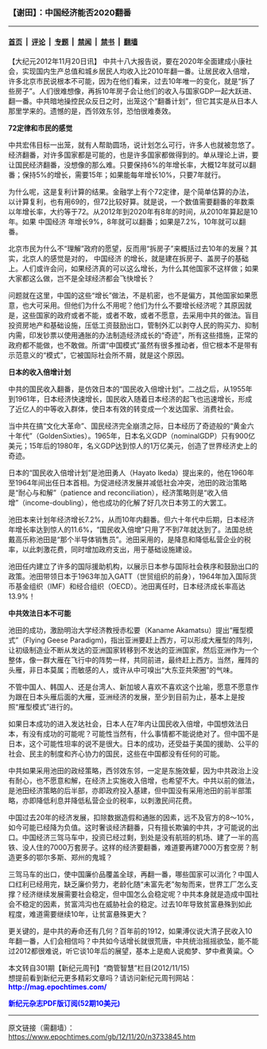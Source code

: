 ### 【谢田】：中国经济能否2020翻番

---

#### [首页](../../../..?n3733845) &nbsp;|&nbsp; [评论](../../../../../epoch-comment?n3733845) &nbsp;|&nbsp; [专题](../../../../../epoch-special?n3733845) &nbsp;|&nbsp; [禁闻](../../../../../epoch-news?n3733845) &nbsp;|&nbsp; [禁书](../../../../../books?n3733845) &nbsp;|&nbsp; [翻墙](https://github.com/gfw-breaker/nogfw/blob/master/README.md?n3733845)


<div class="post_content" id="artbody" itemprop="articleBody">
 <!-- article content begin -->
 <p>
  【大纪元2012年11月20日讯】 中共十八大报告说，要在2020年全面建成小康社会，实现国内生产总值和城乡居民人均收入比2010年翻一番。让居民收入倍增，许多北京市民说根本不可能，因为在他们看来，过去10年唯一的变化，就是“拆了些房子”。人们很难想像，再拆10年房子会让他们的收入与国家GDP一起大跃进、翻一番。中共暗地操控民众反日之时，出笼这个“翻番计划”，但它其实是从日本人那里学来的。遗憾的是，西邻效东邻，恐怕很难奏效。
 </p>
 <p>
  <b>
   72定律和市民的感觉
  </b>
 </p>
 <p>
  中共宏伟目标一出笼，就有人帮助圆场，说计划怎么可行，许多人也就被忽悠了。经济翻番，对许多国家都是可能的，也是许多国家都做得到的。单从理论上讲，要让国民经济翻番，没想像的那么难。只要保持6%的年增长率，大概12年就可以翻番；保持5%的增长，需要15年；如果能每年增长10%，只要7年就行。
 </p>
 <p>
  为什么呢，这是复利计算的结果。金融学上有个72定律，是个简单估算的办法，以计算复利，也有用69的，但72比较好算。就是说，一个数值需要翻番的年数乘以年增长率，大约等于72。从2012年到2020年有8年的时间，从2010年算起是10年。如果
  <ok href="https://www.epochtimes.com/gb/tag/%E4%B8%AD%E5%9B%BD%E7%BB%8F%E6%B5%8E.html">
   中国经济
  </ok>
  年增长9%，8年就可以翻番；如果是7.2%，10年就可以翻番。
 </p>
 <p>
  北京市民为什么不“理解”政府的愿望，反而用“拆房子”来概括过去10年的发展？其实，北京人的感觉是对的，
  <ok href="https://www.epochtimes.com/gb/tag/%E4%B8%AD%E5%9B%BD%E7%BB%8F%E6%B5%8E.html">
   中国经济
  </ok>
  的增长，就是建在拆房子、盖房子的基础上。人们或许会问，如果经济真的可以这么增长，为什么其他国家不这样做；如果大家都这么做，岂不是全球经济都会飞快增长？
 </p>
 <p>
  问题就在这里，中国的这些“增长”做法，不是机密，也不是偏方，其他国家如果愿意，也大可采用。但他们为什么不用呢？他们为什么不要增长经济呢？其原因就是，这些国家的政府或者不能，或者不敢，或者不愿意，去采用中共的做法。盲目投资房地产和基础设施，压低工资鼓励出口，管制外汇以剥夺人民的购买力、抑制内需，印发钞票以使用通胀的办法制造经济成长的“奇迹”，所有这些措施，正常的政府都不能做，也不敢做。所谓“中国模式”虽然有很多推动者，但它根本不是带有示范意义的“模式”，它被国际社会所不屑，就是这个原因。
 </p>
 <p>
  <b>
   日本的收入倍增计划
  </b>
 </p>
 <p>
  中共的国民收入翻番，是仿效日本的“国民收入倍增计划”。二战之后，从1955年到1961年，日本经济快速增长，国民收入随着日本经济的起飞也迅速增长，形成了近亿人的中等收入群体，使日本有效的转变成一个发达国家、消费社会。
 </p>
 <p>
  当中共在搞“文化大革命”、国民经济完全崩溃之际，日本经历了奇迹般的“黄金六十年代”（GoldenSixties）。1965年，日本名义GDP（nominalGDP）只有900亿美元；15年后的1980年，名义GDP达到惊人的1万亿美元，创造了世界经济史上的奇迹。
 </p>
 <p>
  日本的“国民收入倍增计划”是池田勇人（Hayato Ikeda）提出来的，他在1960年至1964年间出任日本首相。为促进经济发展并减低社会冲突，池田的政治策略是“耐心与和解”（patience and reconciliation），经济策略则是“收入倍增”（income-doubling），他也成功的化解了好几次日本劳工的大罢工。
 </p>
 <p>
  池田本来计划年经济增长7.2%，从而10年内翻番。但六十年代中后期，日本经济年增长率达到惊人的11.6%，“国民收入倍增”只用了不到7年就达到了。法国总统戴高乐称池田是“那个半导体销售员”。池田采用的，是降息和降低私营企业的税率，以此刺激花费，同时增加政府支出，用于基础设施建设。
 </p>
 <p>
  池田任内建立了许多的国际援助机构，以展示日本参与国际社会秩序和鼓励出口的政策。池田带领日本于1963年加入GATT（世贸组织的前身），1964年加入国际货币基金组织（IMF）和经合组织（OECD）。池田离任时，日本经济成长率高达13.9%！
 </p>
 <p>
  <b>
   中共效法日本不可能
  </b>
 </p>
 <p>
  池田的成功，激励明治大学经济教授赤松要（Kaname Akamatsu）提出“雁型模式”（Flying Geese Paradigm)，指出亚洲要赶上西方，可以形成大雁型的阵列，让初级制造业不断从发达的亚洲国家转移到不发达的亚洲国家，然后亚洲作为一个整体，像一群大雁在飞行中的阵势一样，共同前进，最终赶上西方。当然，雁阵的头雁，非日本莫属；而敏感的人，或许从中可嗅出“大东亚共荣圈”的气味。
 </p>
 <p>
  不管中国人、韩国人、还是台湾人、新加坡人喜欢不喜欢这个比喻，愿意不愿意作为跟在日本头雁后面的大雁，亚洲经济的发展，至少到目前为止，基本上是按照“雁型模式”进行的。
 </p>
 <p>
  如果日本成功的进入发达社会，日本人在7年内让国民收入倍增，中国想效法日本，有没有成功的可能呢？可能性当然有，什么事情都不能说绝对了。但中国不是日本，这个可能性坦率的说不是很大。日本的成功，还受益于美国的援助、公平的社会、民主的制度和齐心协力的国民，这些在中国都没有任何的可能。
 </p>
 <p>
  中共如果采用池田的政经策略，西邻效东邻，一定是东施效颦，因为中共政治上没有耐心，也不愿意和解，在经济上实施收入倍增，也希望不大。中共以前的做法，是池田经济策略的后半部，亦即政府投入基建，但中国没有采用池田的前半部策略，亦即降低利息并降低私营企业的税率，以刺激民间花费。
 </p>
 <p>
  中国过去20年的经济发展，扣除数据造假和通胀的因素，远不及官方的8～10%，如今可能已经降为负值。这时奢谈经济翻番，只有擅长欺骗的中共，才可能说的出口。中国经济三驾马车中，投资已经过剩，到处是没有航班的机场、建了一半的高铁、没人住的7000万套房子。这样的经济要翻番，难道要再建7000万套空房？制造更多的鄂尔多斯、郑州的鬼城？
 </p>
 <p>
  三驾马车的出口，使中国廉价品覆盖全球，再翻一番，哪些国家可以消化？中国人口红利已经用完，缺乏廉价劳力，老龄化随“未富先老”匆匆而来，世界工厂怎么支撑？经济继续发展需要社会稳定，但中国怎么会稳定呢？中共本身就是造成中国社会不稳定的因素，贫富鸿沟也在威胁社会的稳定。过去10年导致贫富悬殊到如此程度，难道需要继续10年，让贫富悬殊更大？
 </p>
 <p>
  更关键的，是中共的寿命还有几何？百年前的1912，如果溥仪说大清子民收入10年翻一番，人们会相信吗？中共如今话增长就很荒唐，中共统治摇摇欲坠，能不能过2012都很难说，听它谈10年后的展望，基本上是痴人说痴梦、梦中煮黄粱。◇
 </p>
 <p>
  本文转自301期【新纪元周刊】“商管智慧”栏目(2012/11/15)
  <br/>
  想提前看到新纪元更多精彩文章吗？请访问新纪元周刊网站：
  <br/>
  <ok href="http://mag.epochtimes.com/ " target="_blank">
   <font color="blue">
    <b>
     http://mag.epochtimes.com/
    </b>
   </font>
  </ok>
 </p>
 <p>
  <ok href="http://mag.epochtimes.com/pdfmag/home.html">
   <font color="blue">
    <b>
     新纪元杂志PDF版订阅(52期10美元)
    </b>
   </font>
  </ok>
 </p>
 <!-- article content end -->
 <div id="below_article_ad">
 </div>
</div>


---

原文链接（需翻墙）：https://www.epochtimes.com/gb/12/11/20/n3733845.htm